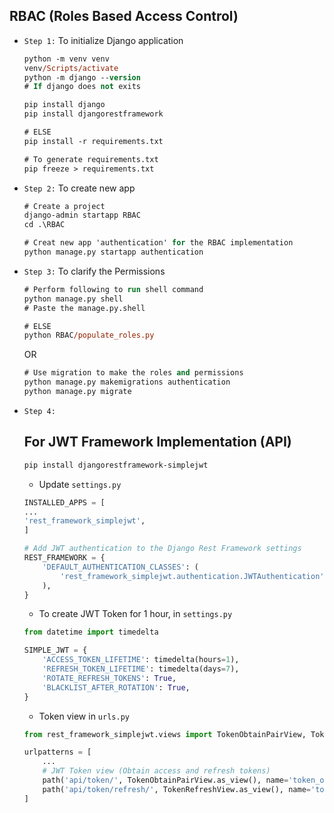 ## RBAC (Roles Based Access Control)

- ``Step 1:`` To initialize Django application
    ```ps
    python -m venv venv 
    venv/Scripts/activate
    python -m django --version 
    # If django does not exits

    pip install django 
    pip install djangorestframework

    # ELSE
    pip install -r requirements.txt

    # To generate requirements.txt
    pip freeze > requirements.txt
    ```
- ``Step 2:`` To create new app 
    ```ps
    # Create a project
    django-admin startapp RBAC
    cd .\RBAC

    # Creat new app 'authentication' for the RBAC implementation 
    python manage.py startapp authentication 
    ```

- ``Step 3:`` To clarify the Permissions 
    ```ps
    # Perform following to run shell command
    python manage.py shell
    # Paste the manage.py.shell

    # ELSE
    python RBAC/populate_roles.py
    ```
    OR
    ```ps
    # Use migration to make the roles and permissions
    python manage.py makemigrations authentication
    python manage.py migrate
    ```
- ``Step 4:`` 
    ## For JWT Framework Implementation (API)
    ```ps
    pip install djangorestframework-simplejwt
    ```
    - Update ``settings.py ``
    ```py
    INSTALLED_APPS = [
    ...
    'rest_framework_simplejwt',
    ]

    # Add JWT authentication to the Django Rest Framework settings
    REST_FRAMEWORK = {
        'DEFAULT_AUTHENTICATION_CLASSES': (
            'rest_framework_simplejwt.authentication.JWTAuthentication',
        ),
    }
    ```
    - To create JWT Token for 1 hour, in ``settings.py ``
    ```py
    from datetime import timedelta

    SIMPLE_JWT = {
        'ACCESS_TOKEN_LIFETIME': timedelta(hours=1),
        'REFRESH_TOKEN_LIFETIME': timedelta(days=7),
        'ROTATE_REFRESH_TOKENS': True,
        'BLACKLIST_AFTER_ROTATION': True,
    }
    ```
    - Token view in ``urls.py``
    ```py
    from rest_framework_simplejwt.views import TokenObtainPairView, TokenRefreshView

    urlpatterns = [
        ...
        # JWT Token view (Obtain access and refresh tokens)
        path('api/token/', TokenObtainPairView.as_view(), name='token_obtain_pair'),
        path('api/token/refresh/', TokenRefreshView.as_view(), name='token_refresh'),
    ]
    ```

